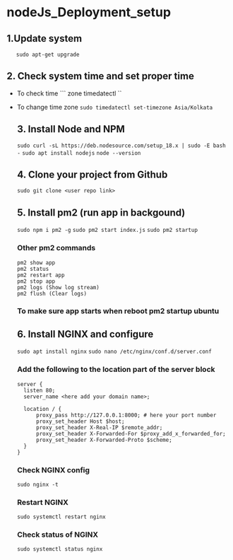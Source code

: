 # nodeJs_Deployment_setup

## 1.Update system
```sudo apt-get update
   sudo apt-get upgrade
```

## 2. Check system time and set proper time
- To check time ``` zone timedatectl ``

- To change time zone ``` sudo timedatectl set-timezone Asia/Kolkata ```

  ## 3. Install Node and NPM
  ``` sudo curl -sL https://deb.nodesource.com/setup_18.x | sudo -E bash - ```
  ```sudo apt install nodejs```
  ``` node --version ```

  ## 4. Clone your project from Github
  ``` sudo git clone <user repo link> ```

  ## 5. Install pm2 (run app in backgound)
  ``` sudo npm i pm2 -g ```
  ``` sudo pm2 start index.js ```
  ``` sudo pm2 startup ```
  ### Other pm2 commands
  ```
  pm2 show app
  pm2 status
  pm2 restart app
  pm2 stop app
  pm2 logs (Show log stream)
  pm2 flush (Clear logs)
  ```
  ### To make sure app starts when reboot pm2 startup ubuntu
  
  ## 6. Install NGINX and configure
  ``` sudo apt install nginx ```
  ``` sudo nano /etc/nginx/conf.d/server.conf ```
  ### Add the following to the location part of the server block
  ```
  server {
    listen 80;
    server_name <here add your domain name>; 

    location / {
        proxy_pass http://127.0.0.1:8000; # here your port number 
        proxy_set_header Host $host;
        proxy_set_header X-Real-IP $remote_addr;
        proxy_set_header X-Forwarded-For $proxy_add_x_forwarded_for;
        proxy_set_header X-Forwarded-Proto $scheme;
    }
  }
  ```
  
  ### Check NGINX config
  ``` sudo nginx -t ```
  
  ### Restart NGINX
  ```sudo systemctl restart nginx```
  
  ### Check status  of NGINX
  ```sudo systemctl status nginx```
  
